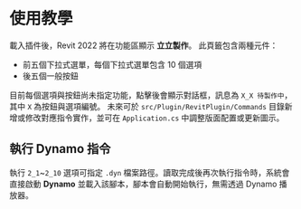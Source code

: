 # 使用教學

載入插件後，Revit 2022 將在功能區顯示 **立立製作**。
此頁籤包含兩種元件：

- 前五個下拉式選單，每個下拉式選單包含 10 個選項
- 後五個一般按鈕

目前每個選項與按鈕尚未指定功能，點擊後會顯示對話框，訊息為 `X_X 待製作中`，其中 `X` 為按鈕與選項編號。
未來可於 `src/Plugin/RevitPlugin/Commands` 目錄新增或修改對應指令實作，並可在 `Application.cs` 中調整版面配置或更新圖示。

## 執行 Dynamo 指令
執行 `2_1`~`2_10` 選項可指定 `.dyn` 檔案路徑。讀取完成後再次執行指令時，系統會直接啟動 **Dynamo** 並載入該腳本，腳本會自動開始執行，無需透過 Dynamo 播放器。